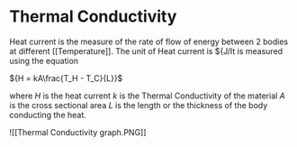 # Thermal Conductivity

Heat current is the measure of the rate of flow of energy between 2 bodies at different [[Temperature]]. The unit of Heat current is ${J/It is measured using the equation

${H = kA\frac{T_H - T_C}{L}}$

where
*H* is the heat current
*k* is the Thermal Conductivity of the material
*A* is the cross sectional area
*L* is the length or the thickness of the body conducting the heat.

![[Thermal Conductivity graph.PNG]]

